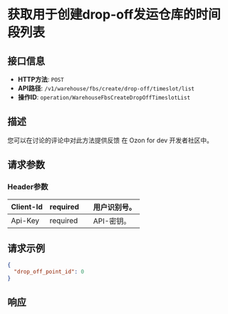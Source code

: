 # 获取用于创建drop-off发运仓库的时间段列表

## 接口信息

- **HTTP方法**: `POST`
- **API路径**: `/v1/warehouse/fbs/create/drop-off/timeslot/list`
- **操作ID**: `operation/WarehouseFbsCreateDropOffTimeslotList`

## 描述

您可以在讨论的评论中对此方法提供反馈 在 Ozon for dev 开发者社区中。

## 请求参数

### Header参数

| Client-Id | required |  | 用户识别号。 |
|---|---|---|---|
| Api-Key | required |  | API-密钥。 |

## 请求示例

```json
{
  "drop_off_point_id": 0
}
```

## 响应
